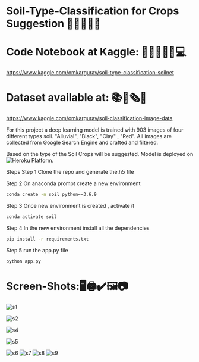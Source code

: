 # Soil-Type-Classification for Crops Suggestion 🌳🌲🎄🎋🌴



# Code Notebook at Kaggle: 📝📒📔📑🧾💻  <br>
https://www.kaggle.com/omkargurav/soil-type-classification-soilnet
<br>

# Dataset available at: 📚📓🗞💾 <br>
https://www.kaggle.com/omkargurav/soil-classification-image-data


For this project a deep learning model is trained with 903 images of four different types soil. "Alluvial", "Black", "Clay" , "Red". All images are collected 
from Google Search Engine  and crafted and filtered. 

Based on the type of the Soil Crops will be suggested. Model is deployed on ![Heroku Platform](https://www.heroku.com/).

Steps 
 Step 1 Clone the repo and generate the.h5 file
 
 Step 2 On anaconda prompt create a new environment
 ```bash
 conda create -n soil python==3.6.9
 ```
 
 Step 3 Once new environment is created , activate it
 ```bash
 conda activate soil
 ```
Step 4 In the new environment install all the dependencies
```bash
pip install -r requirements.txt
```

Step 5 run the app.py file
```bash
python app.py
```





# Screen-Shots:🖥🖨✔🖼📷 <br>
![s1](https://user-images.githubusercontent.com/17935364/94697856-513daf80-0356-11eb-81d5-ce7221e51f2a.png)

![s2](https://user-images.githubusercontent.com/17935364/94697992-75998c00-0356-11eb-8bc7-77e8774e2804.png)

![s4](https://user-images.githubusercontent.com/17935364/94698035-84803e80-0356-11eb-8f3a-3f5f97b91029.png)

![s5](https://user-images.githubusercontent.com/17935364/94698079-9366f100-0356-11eb-8643-c4a229eb3a0e.png)

![s6](https://user-images.githubusercontent.com/17935364/94698145-a2e63a00-0356-11eb-8871-cd8d09182272.png)
![s7](https://user-images.githubusercontent.com/17935364/94698208-b2fe1980-0356-11eb-97ba-cda8a7bce69e.png)
![s8](https://user-images.githubusercontent.com/17935364/94698226-b691a080-0356-11eb-8641-b275d4a8d407.png)
![s9](https://user-images.githubusercontent.com/17935364/94698264-bf827200-0356-11eb-88de-8f71caa7a826.png)
